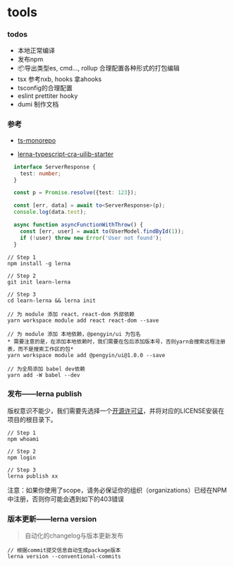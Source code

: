 # tools

### todos

* 本地正常编译
* 发布npm
* 📦导出类型es, cmd..., rollup 合理配置各种形式的打包编辑
* tsx 参考nxb, hooks 拿ahooks
* tsconfig的合理配置
* eslint prettiter hooky
* dumi 制作文档


### 参考

* [ts-monorepo](https://github.com/NiGhTTraX/ts-monorepo)

* [lerna-typescript-cra-uilib-starter](https://github.com/shnydercom/lerna-typescript-cra-uilib-starter)

```ts
  interface ServerResponse {
    test: number;
  }

  const p = Promise.resolve({test: 123});

  const [err, data] = await to<ServerResponse>(p);
  console.log(data.test);

  async function asyncFunctionWithThrow() {
    const [err, user] = await to(UserModel.findById(1));
    if (!user) throw new Error('User not found');
  }
```


```
// Step 1
npm install -g lerna

// Step 2
git init learn-lerna

// Step 3
cd learn-lerna && lerna init

// 为 module 添加 react、react-dom 外部依赖
yarn workspace module add react react-dom --save

// 为 module 添加 本地依赖，@pengyin/ui 为包名
* 需要注意的是，在添加本地依赖时，我们需要在包后添加版本号，否则yarn会搜索远程注册表，而不是搜索工作区的包*
yarn workspace module add @pengyin/ui@1.0.0 --save

// 为全局添加 babel dev依赖
yarn add -W babel --dev

```

### 发布——lerna publish

版权意识不能少，我们需要先选择一个[开源许可证](https://choosealicense.com/)，并将对应的LICENSE安装在项目的根目录下。

```
// Step 1
npm whoami

// Step 2
npm login

// Step 3
lerna publish xx
```

注意：如果你使用了scope，请务必保证你的组织（organizations）已经在NPM中注册，否则你可能会遇到如下的403错误

### 版本更新——lerna version

> 自动化的changelog与版本更新发布

```
// 根据commit提交信息自动生成package版本
lerna version --conventional-commits
```
